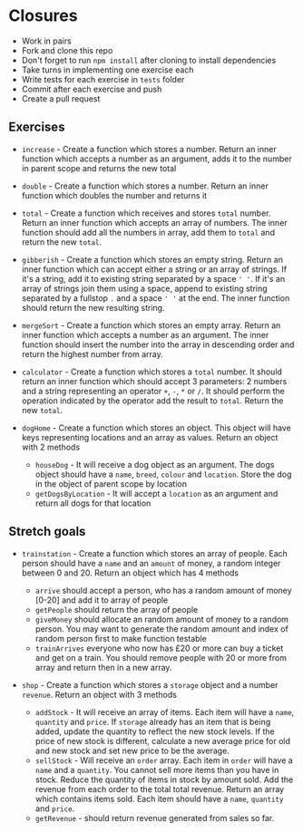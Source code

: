 # Closures

* Work in pairs
* Fork and clone this repo
* Don't forget to run `npm install` after cloning to install dependencies
* Take turns in implementing one exercise each
* Write tests for each exercise in `tests` folder
* Commit after each exercise and push
* Create a pull request

## Exercises

* `increase` - Create a function which stores a number. Return an inner function which accepts a number as an argument, adds it to the number in parent scope and returns the new total

* `double` - Create a function which stores a number. Return an inner function which doubles the number and returns it

* `total` - Create a function which receives and stores `total` number. Return an inner function which accepts an array of numbers. The inner function should add all the numbers in array, add them to `total` and return the new `total`.

* `gibberish` - Create a function which stores an empty string. Return an inner function which can accept either a string or an array of strings. If it's a string, add it to existing string separated by a space `' '`. If it's an array of strings join them using a space, append to existing string separated by a fullstop `.` and a space `' '` at the end. The inner function should return the new resulting string.

* `mergeSort` - Create a function which stores an empty array. Return an inner function which accepts a number as an argument. The inner function should insert the number into the array in descending order and return the highest number from array.

* `calculator` - Create a function which stores a `total` number. It should return an inner function which should accept 3 parameters: 2 numbers and a string representing an operator `+`, `-`, `*` or `/`. It should perform the operation indicated by the operator add the result to `total`. Return the new `total`.

* `dogHome` - Create a function which stores an object. This object will have keys representing locations and an array as values. Return an object with 2 methods
  * `houseDog` - It will receive a dog object as an argument. The dogs object should have a `name`, `breed`, `colour` and `location`. Store the dog in the object of parent scope by location
  * `getDogsByLocation` - It will  accept a `location` as an argument and return all dogs for that location

## Stretch goals

* `trainstation` - Create a function which stores an array of people. Each person should have a `name` and an `amount` of money, a random integer between 0 and 20. Return an object which has 4 methods
  * `arrive` should accept a person, who has a random amount of money \[0-20\] and add it to array of people
  * `getPeople` should return the array of people
  * `giveMoney` should allocate an random amount of money to a random person. You may want to generate the random amount and index of random person first to make function testable
  * `trainArrives` everyone who now has £20 or more can buy a ticket and get on a train. You should remove people with 20 or more from array and return then in a new array.

* `shop` - Create a function which stores a `storage` object and a number `revenue`. Return an object with 3 methods
  * `addStock` - It will receive an array of items. Each item will have a `name`, `quantity` and `price`. If `storage` already has an item that is being added, update the quantity to reflect the new stock levels. If the price of new stock is different, calculate a new average price for old and new stock and set new price to be the average.
  * `sellStock` - Will receive an `order` array. Each item in `order` will have a `name` and a `quantity`. You cannot sell more items than you have in stock. Reduce the quantity of items in stock by amount sold. Add the revenue from each order to the total total revenue. Return an array which contains items sold. Each item should have a `name`, `quantity` and `price`.
  * `getRevenue` - should return revenue generated from sales so far.
